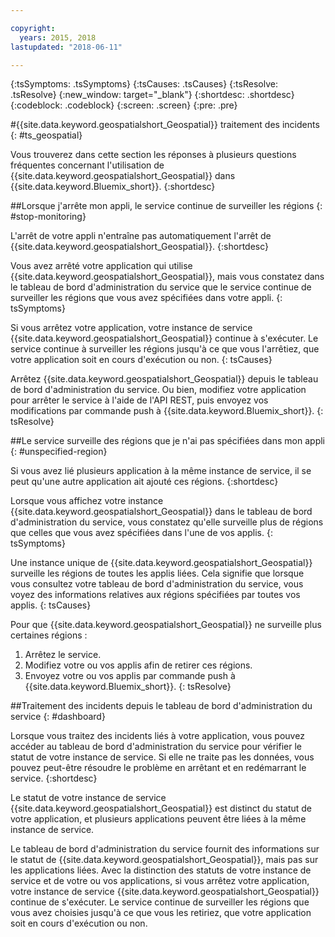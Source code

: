 ```yaml
---

copyright:
  years: 2015, 2018
lastupdated: "2018-06-11"

---
```


<!-- Attribute definitions -->
{:tsSymptoms: .tsSymptoms}
{:tsCauses: .tsCauses}
{:tsResolve: .tsResolve}
{:new_window: target="_blank"}
{:shortdesc: .shortdesc}
{:codeblock: .codeblock}
{:screen: .screen}
{:pre: .pre}

#{{site.data.keyword.geospatialshort_Geospatial}} traitement des incidents
{: #ts_geospatial}


Vous trouverez dans cette section les réponses à plusieurs questions fréquentes concernant l'utilisation de {{site.data.keyword.geospatialshort_Geospatial}} dans {{site.data.keyword.Bluemix_short}}.
{:shortdesc}

##Lorsque j'arrête mon appli, le service continue de surveiller les régions
{: #stop-monitoring}


L'arrêt de votre appli n'entraîne pas automatiquement l'arrêt de {{site.data.keyword.geospatialshort_Geospatial}}.
{:shortdesc}


Vous avez arrêté votre application qui utilise {{site.data.keyword.geospatialshort_Geospatial}}, mais vous constatez dans le tableau de bord d'administration du service que le service continue de surveiller les régions que vous avez spécifiées dans votre appli.
{: tsSymptoms}


Si vous arrêtez votre application, votre instance de service {{site.data.keyword.geospatialshort_Geospatial}} continue à s'exécuter. Le service continue à surveiller les régions jusqu'à ce que vous l'arrêtiez, que votre application soit en cours d'exécution ou non.
{: tsCauses}


Arrêtez {{site.data.keyword.geospatialshort_Geospatial}} depuis le tableau de bord d'administration du service. Ou bien, modifiez votre application pour arrêter le service à l'aide de l'API REST, puis envoyez vos modifications par commande push à {{site.data.keyword.Bluemix_short}}.
{: tsResolve}

##Le service surveille des régions que je n'ai pas spécifiées dans mon appli
{: #unspecified-region}



Si vous avez lié plusieurs application à la même instance de service, il se peut qu'une autre application ait ajouté ces régions.
{:shortdesc}



Lorsque vous affichez votre instance {{site.data.keyword.geospatialshort_Geospatial}} dans le tableau de bord d'administration du service, vous constatez qu'elle surveille plus de régions que celles que vous avez spécifiées dans l'une de vos applis.
{: tsSymptoms}

Une instance unique de {{site.data.keyword.geospatialshort_Geospatial}} surveille les régions de toutes les applis liées. Cela signifie que lorsque vous consultez votre tableau de bord d'administration du service, vous voyez des informations relatives aux régions spécifiées par toutes vos applis.
{: tsCauses}

Pour que {{site.data.keyword.geospatialshort_Geospatial}} ne surveille plus certaines régions :

1. Arrêtez le service.
2. Modifiez votre ou vos applis afin de retirer ces régions.
3. Envoyez votre ou vos applis par commande push à {{site.data.keyword.Bluemix_short}}.
{: tsResolve}


##Traitement des incidents depuis le tableau de bord d'administration du service
{: #dashboard}

Lorsque vous traitez des incidents liés à votre application, vous pouvez accéder au tableau de bord d'administration du service pour vérifier le statut de votre instance de service. Si elle ne traite pas les données, vous pouvez peut-être résoudre le problème en arrêtant et en redémarrant le service.
{:shortdesc}

Le statut de votre instance de service {{site.data.keyword.geospatialshort_Geospatial}} est distinct du statut de votre application, et plusieurs applications peuvent être liées à la même instance de service.

Le tableau de bord d'administration du service fournit des informations sur le statut de {{site.data.keyword.geospatialshort_Geospatial}}, mais pas sur les applications liées. Avec la distinction des statuts de votre instance de service et de votre ou vos applications, si vous arrêtez votre application, votre instance de service {{site.data.keyword.geospatialshort_Geospatial}} continue de s'exécuter. Le service continue de surveiller les régions que vous avez choisies jusqu'à ce que vous les retiriez, que votre application soit en cours d'exécution ou non.
